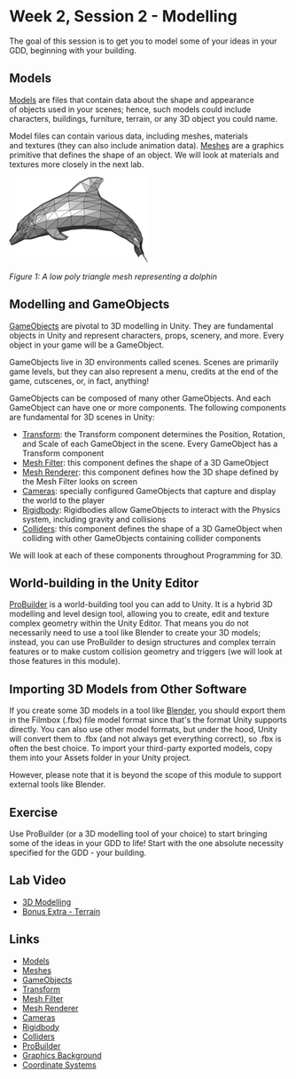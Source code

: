 # Week 2, Session 2 - Modelling

The goal of this session is to get you to model some of your ideas in your GDD, beginning with your building.

## Models

[Models](https://docs.unity3d.com/Manual/models.html) are files that contain data about the shape and appearance of objects used in your scenes; hence, such models could include characters, buildings, furniture, terrain, or any 3D object you could name.

Model files can contain various data, including meshes, materials and textures (they can also include animation data). [Meshes](https://docs.unity3d.com/Manual/mesh.html) are a graphics primitive that defines the shape of an object. We will look at materials and textures more closely in the next lab.

![Dolphin Mesh](./images/dolphinMesh.png)

_Figure 1: A low poly triangle mesh representing a dolphin_

## Modelling and GameObjects

[GameObjects](https://docs.unity3d.com/Manual/class-GameObject.html) are pivotal to 3D modelling in Unity. They are fundamental objects in Unity and represent characters, props, scenery, and more. Every object in your game will be a GameObject.

GameObjects live in 3D environments called scenes. Scenes are primarily game levels, but they can also represent a menu, credits at the end of the game, cutscenes, or, in fact, anything!

GameObjects can be composed of many other GameObjects. And each GameObject can have one or more components. The following components are fundamental for 3D scenes in Unity:

- [Transform](https://docs.unity3d.com/Manual/class-Transform.html): the Transform component determines the Position, Rotation, and Scale of each GameObject in the scene. Every GameObject has a Transform component
- [Mesh Filter](https://docs.unity3d.com/Manual/class-MeshFilter.html): this component defines the shape of a 3D GameObject
- [Mesh Renderer](https://docs.unity3d.com/Manual/class-MeshRenderer.html): this component defines how the 3D shape defined by the Mesh Filter looks on screen
- [Cameras](https://docs.unity3d.com/Manual/class-Camera.html): specially configured GameObjects that capture and display the world to the player
- [Rigidbody](https://docs.unity3d.com/Manual/class-Rigidbody.html): Rigidbodies allow GameObjects to interact with the Physics system, including gravity and collisions
- [Colliders](https://docs.unity3d.com/Manual/CollidersOverview.html): this component defines the shape of a 3D GameObject when colliding with other GameObjects containing collider components

We will look at each of these components throughout Programming for 3D.

## World-building in the Unity Editor

[ProBuilder](https://unity3d.com/unity/features/worldbuilding/probuilder) is a world-building tool you can add to Unity. It is a hybrid 3D modelling and level design tool, allowing you to create, edit and texture complex geometry within the Unity Editor. That means you do not necessarily need to use a tool like Blender to create your 3D models; instead, you can use ProBuilder to design structures and complex terrain features or to make custom collision geometry and triggers (we will look at those features in this module).

## Importing 3D Models from Other Software

If you create some 3D models in a tool like [Blender](https://www.blender.org/), you should export them in the Filmbox (.fbx) file model format since that's the format Unity supports directly. You can also use other model formats, but under the hood, Unity will convert them to .fbx (and not always get everything correct), so .fbx is often the best choice. To import your third-party exported models, copy them into your Assets folder in your Unity project.

However, please note that it is beyond the scope of this module to support external tools like Blender.  

## Exercise

Use ProBuilder (or a 3D modelling tool of your choice) to start bringing some of the ideas in your GDD to life! Start with the one absolute necessity specified for the GDD - your building.

## Lab Video

- [3D Modelling](https://youtu.be/5IA02lihG4U?feature=shared)
- [Bonus Extra - Terrain](https://youtu.be/5IA02lihG4U?feature=shared)

## Links

- [Models](https://docs.unity3d.com/Manual/models.html)
- [Meshes](https://docs.unity3d.com/Manual/mesh.html)
- [GameObjects](https://docs.unity3d.com/Manual/class-GameObject.html)
- [Transform](https://docs.unity3d.com/Manual/class-Transform.html)
- [Mesh Filter](https://docs.unity3d.com/Manual/class-MeshFilter.html)
- [Mesh Renderer](https://docs.unity3d.com/Manual/class-MeshRenderer.html)
- [Cameras](https://docs.unity3d.com/Manual/class-Camera.html)
- [Rigidbody](https://docs.unity3d.com/Manual/class-Rigidbody.html)
- [Colliders](https://docs.unity3d.com/Manual/CollidersOverview.html)
- [ProBuilder](https://unity3d.com/unity/features/worldbuilding/probuilder)  
- [Graphics Background](../graphicsBackground.md)
- [Coordinate Systems](../coordinateSystems.md)
